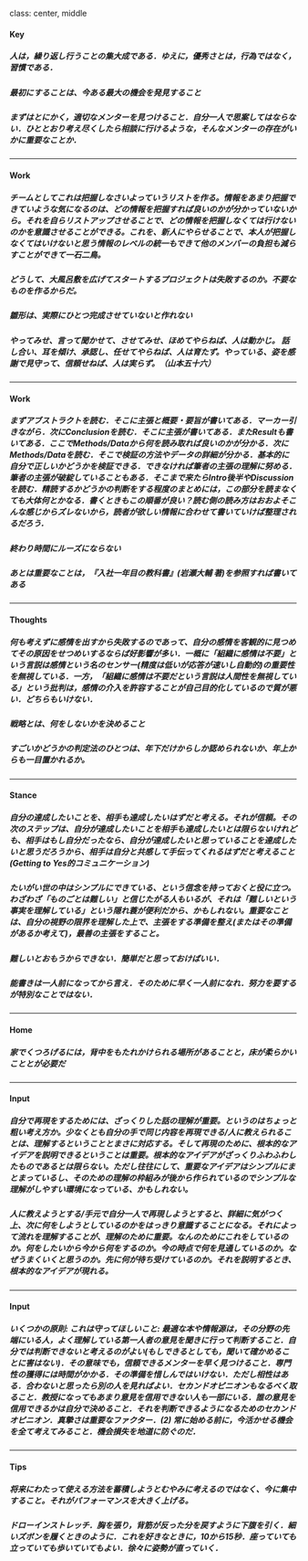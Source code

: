 class: center, middle

#### Key
##### 人は，繰り返し行うことの集大成である．ゆえに，優秀さとは，行為ではなく，習慣である．
##### 最初にすることは、今ある最大の機会を発見すること
##### まずはとにかく，適切なメンターを見つけること．自分一人で思案してはならない．ひととおり考え尽くしたら相談に行けるような，そんなメンターの存在がいかに重要なことか．

---
#### Work
##### チームとしてこれは把握しなさいよっていうリストを作る。情報をあまり把握できていような気になるのは、どの情報を把握すれば良いのかが分かっていないから。それを自らリストアップさせることで、どの情報を把握しなくては行けないのかを意識させることができる。これを、新人にやらせることで、本人が把握しなくてはいけないと思う情報のレベルの統一もできて他のメンバーの負担も減らすことができて一石二鳥。
##### どうして、大風呂敷を広げてスタートするプロジェクトは失敗するのか。不要なものを作るからだ。
##### 雛形は、実際にひとつ完成させていないと作れない
##### やってみせ、言って聞かせて、させてみせ、ほめてやらねば、人は動かじ。 話し合い、耳を傾け、承認し、任せてやらねば、人は育たず。やっている、姿を感謝で見守って、信頼せねば、人は実らず。（山本五十六）
---
#### Work
##### まずアブストラクトを読む．そこに主張と概要・要旨が書いてある．マーカー引きながら．次にConclusionを読む．そこに主張が書いてある．またResultも書いてある．ここでMethods/Dataから何を読み取れば良いのかが分かる．次にMethods/Dataを読む．そこで検証の方法やデータの詳細が分かる．基本的に自分で正しいかどうかを検証できる．できなければ筆者の主張の理解に努める．筆者の主張が破綻していることもある．そこまで来たらIntro後半やDiscussionを読む．精読するかどうかの判断をする程度のまとめには，この部分を読まなくても大体何とかなる．書くときもこの順番が良い？読む側の読み方はおおよそこんな感じからズレないから，読者が欲しい情報に合わせて書いていけば整理されるだろう．
##### 終わり時間にルーズにならない
##### あとは重要なことは，『入社一年目の教科書』(岩瀬大輔 著)を参照すれば書いてある
---
#### Thoughts
##### 何も考えずに感情を出すから失敗するのであって、自分の感情を客観的に見つめてその原因をせつめいするならば好影響が多い．一概に「組織に感情は不要」という言説は感情という名のセンサー(精度は低いが応答が速いし自動的)の重要性を無視している．一方，「組織に感情は不要だという言説は人間性を無視している」という批判は，感情の介入を許容することが自己目的化しているので質が悪い．どちらもいけない．
##### 戦略とは、何をしないかを決めること
##### すごいかどうかの判定法のひとつは、年下だけからしか認められないか、年上からも一目置かれるか。

---
#### Stance
##### 自分の達成したいことを、相手も達成したいはずだと考える。それが信頼。その次のステップは、自分が達成したいことを相手も達成したいとは限らないけれども、相手はもし自分だったなら、自分が達成したいと思っていることを達成したいと思うだろうから、相手は自分と共感して手伝ってくれるはずだと考えること (Getting to Yes的コミュニケーション)
##### たいがい世の中はシンプルにできている、という信念を持っておくと役に立つ。わざわざ「ものごとは難しい」と信じたがる人もいるが、それは「難しいという事実を理解している」という隠れ蓑が便利だから、かもしれない。重要なことは、自分の視野の限界を理解した上で、主張をする準備を整え(またはその準備があるか考えて)，最善の主張をすること。
##### 難しいとおもうからできない．簡単だと思っておけばいい．
##### 能書きは一人前になってから言え．そのために早く一人前になれ．努力を要するが特別なことではない．

---
#### Home
##### 家でくつろげるには，背中をもたれかけられる場所があることと，床が柔らかいこととが必要だ

---
#### Input
##### 自分で再現をするためには、ざっくりした話の理解が重要。というのはちょっと粗い考え方か。少なくとも自分の手で同じ内容を再現できる/人に教えられることは、理解するということとまさに対応する。そして再現のために、根本的なアイデアを説明できるということは重要。根本的なアイデアがざっくりふわふわしたものであるとは限らない。ただし往往にして、重要なアイデアはシンプルにまとまっているし、そのための理解の枠組みが後から作られているのでシンプルな理解がしやすい環境になっている、かもしれない。
##### 人に教えようとする/手元で自分一人で再現しようとすると、詳細に気がつく上、次に何をしようとしているのかをはっきり意識することになる。それによって流れを理解することが、理解のために重要。なんのためにこれをしているのか。何をしたいから今から何をするのか。今の時点で何を見通しているのか。なぜうまくいくと思うのか。先に何が待ち受けているのか。それを説明するとき、根本的なアイデアが現れる。
---
#### Input
##### いくつかの原則: これは守ってほしいこと: 最適な本や情報源は，その分野の先端にいる人，よく理解している第一人者の意見を聞きに行って判断すること．自分では判断できないと考えるのがよい(もしできるとしても，聞いて確かめることに害はない)．その意味でも，信頼できるメンターを早く見つけること．専門性の獲得には時間がかかる．その準備を惜しんではいけない．ただし相性はある．合わないと思ったら別の人を見ればよい．セカンドオピニオンもなるべく取ること．教授になってもあまり意見を信用できない人も一部にいる．誰の意見を信用できるかは自分で決めること．それを判断できるようになるためのセカンドオピニオン．真摯さは重要なファクター．(2) 常に始める前に，今活かせる機会を全て考えてみること．機会損失を地道に防ぐのだ．

---
#### Tips
##### 将来にわたって使える方法を蓄積しようとむやみに考えるのではなく、今に集中すること。それがパフォーマンスを大きく上げる。
##### ドローインストレッチ．胸を張り，背筋が反った分を戻すように下腹を引く．細いズボンを履くときのように．これを好きなときに，10から15秒．座っていても立っていても歩いていてもよい．徐々に姿勢が直っていく．
